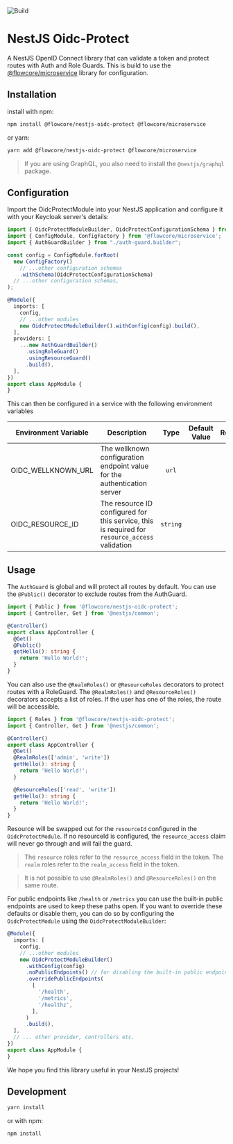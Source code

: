 ![Build](https://github.com/flowcore-io/library-nestjs-oidc-protect-ts/actions/workflows/publish.yml/badge.svg)

# NestJS Oidc-Protect

A NestJS OpenID Connect library that can validate a token and protect routes with Auth and Role Guards. This is build to
use the [@flowcore/microservice](https://www.npmjs.com/package/@flowcore/microservice) library for configuration.

## Installation

install with npm:

```bash
npm install @flowcore/nestjs-oidc-protect @flowcore/microservice
```

or yarn:

```bash
yarn add @flowcore/nestjs-oidc-protect @flowcore/microservice
```

> If you are using GraphQL, you also need to install the `@nestjs/graphql` package.

## Configuration

Import the OidcProtectModule into your NestJS application and configure it with your Keycloak server's details:

```typescript
import { OidcProtectModuleBuilder, OidcProtectConfigurationSchema } from '@flowcore/nestjs-oidc-protect';
import { ConfigModule, ConfigFactory } from '@flowcore/microservice';
import { AuthGuardBuilder } from "./auth-guard.builder";

const config = ConfigModule.forRoot(
  new ConfigFactory()
    // ...other configuration schemas
    .withSchema(OidcProtectConfigurationSchema)
  // ...other configuration schemas,
);

@Module({
  imports: [
    config,
    // ...other modules
    new OidcProtectModuleBuilder().withConfig(config).build(),
  ],
  providers: [
    ...new AuthGuardBuilder()
      .usingRoleGuard()
      .usingResourceGuard()
      .build(),
  ],
})
export class AppModule {
}
```

This can then be configured in a service with the following environment variables

| Environment Variable | Description                                                                                    |   Type   | Default Value | Required |
|----------------------|------------------------------------------------------------------------------------------------|:--------:|---------------|:--------:|
| OIDC_WELLKNOWN_URL   | The wellknown configuration endpoint value for the authentication server                       |  `url`   |               |    X     |
| OIDC_RESOURCE_ID     | The resource ID configured for this service, this is required for `resource_access` validation | `string` |               |          |

## Usage

The `AuthGuard` is global and will protect all routes by default. You can use the `@Public()` decorator to exclude
routes from the AuthGuard.

```typescript
import { Public } from '@flowcore/nestjs-oidc-protect';
import { Controller, Get } from '@nestjs/common';

@Controller()
export class AppController {
  @Get()
  @Public()
  getHello(): string {
    return 'Hello World!';
  }
}
```

You can also use the `@RealmRoles()` or `@ResourceRoles` decorators to protect routes with a RoleGuard.
The `@RealmRoles()` and `@ResourceRoles()` decorators accepts a list of
roles. If the user has one of the roles, the route will be accessible.

```typescript
import { Roles } from '@flowcore/nestjs-oidc-protect';
import { Controller, Get } from '@nestjs/common';

@Controller()
export class AppController {
  @Get()
  @RealmRoles(['admin', 'write'])
  getHello(): string {
    return 'Hello World!';
  }

  @ResourceRoles(['read', 'write'])
  getHello(): string {
    return 'Hello World!';
  }
}
```

Resource will be swapped out for the `resourceId` configured in the `OidcProtectModule`. If no resourceId is configured,
the `resource_access` claim will never go through and will fail the guard.

> The `resource` roles refer to the `resource_access` field in the token. The `realm` roles refer to the `realm_access`
> field in the token.

> It is not possible to use `@RealmRoles()` and `@ResourceRoles()` on the same route.

For public endpoints like `/health` or `/metrics` you can use the built-in public endpoints are used to keep these paths
open. If you want to override these defaults or disable them, you can do so by configuring the `OidcProtectModule` using
the `OidcProtectModuleBuilder`:

```typescript
@Module({
  imports: [
    config,
    // ...other modules
    new OidcProtectModuleBuilder()
      .withConfig(config)
      .noPublicEndpoints() // for disabling the built-in public endpoints
      .overridePublicEndpoints(
        [
          '/health',
          '/metrics',
          '/healthz',
        ],
      )
      .build(),
  ],
  // ... other provider, controllers etc.
})
export class AppModule {
}
```

We hope you find this library useful in your NestJS projects!

## Development

```bash
yarn install
```

or with npm:

```bash
npm install
```